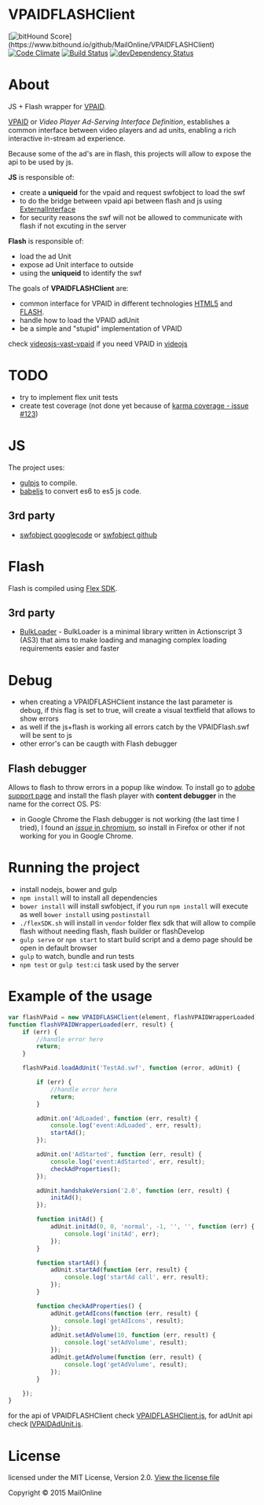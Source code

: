 VPAIDFLASHClient
================
[![bitHound Score](https://www.bithound.io/github/MailOnline/VPAIDFLASHClient/badges/score.svg?)](https://www.bithound.io/github/MailOnline/VPAIDFLASHClient)
[![Code Climate](https://codeclimate.com/github/MailOnline/VPAIDFLASHClient/badges/gpa.svg)](https://codeclimate.com/github/MailOnline/VPAIDFLASHClient)
[![Build Status](https://travis-ci.org/MailOnline/VPAIDFLASHClient.svg?branch=master)](https://travis-ci.org/MailOnline/VPAIDFLASHClient)
[![devDependency Status](https://david-dm.org/Mailonline/VPAIDFLASHClient/dev-status.svg)](https://david-dm.org/Mailonline/VPAIDFLASHClient#info=devDependencies)

About
===============
JS + Flash wrapper for [VPAID](http://www.iab.net/vpaid).

[VPAID](http://www.iab.net/vpaid) or *Video Player Ad-Serving Interface Definition*, establishes a common interface between video players and ad units, enabling a rich interactive in-stream ad experience.

Because some of the ad's are in flash, this projects will allow to expose the api to be used by js.

**JS** is responsible of:
  - create a **uniqueid** for the vpaid and request swfobject to load the swf
  - to do the bridge between vpaid api between flash and js using [ExternalInterface](http://help.adobe.com/en_US/FlashPlatform/reference/actionscript/3/flash/external/ExternalInterface.html)
  - for security reasons the swf will not be allowed to communicate with flash if not excuting in the server

**Flash** is responsible of:
  - load the ad Unit
  - expose ad Unit interface to outside
  - using the **uniqueid** to identify the swf

The goals of **VPAIDFLASHClient** are:
  - common interface for VPAID in different technologies [HTML5](https://github.com/MailOnline/VPAIDHTML5Client) and [FLASH](https://github.com/MailOnline/VPAIDFLASHClient).
  - handle how to load the VPAID adUnit
  - be a simple and "stupid" implementation of VPAID

check [videosjs-vast-vpaid](https://github.com/MailOnline/videojs-vast-vpaid) if you need VPAID in [videojs](https://github.com/videojs/video.js)

TODO
===============
  - try to implement flex unit tests
  - create test coverage (not done yet because of [karma coverage - issue #123](https://github.com/karma-runner/karma-coverage/issues/123))

JS
==

The project uses:
  - [gulpjs](http://gulpjs.com/) to compile.
  - [babeljs](https://babeljs.io) to convert es6 to es5 js code.

3rd party
---------
  - [swfobject googlecode](https://code.google.com/p/swfobject/) or [swfobject github](https://github.com/swfobject/swfobject)

Flash
==============

Flash is compiled using [Flex SDK](http://www.adobe.com/devnet/flex/flex-sdk-download.html).

3rd party
---------
  - [BulkLoader](https://github.com/arthur-debert/BulkLoader) - BulkLoader is a minimal library written in Actionscript 3 (AS3) that aims to make loading and managing complex loading requirements easier and faster

Debug
=====
  - when creating a VPAIDFLASHClient instance the last parameter is debug, if this flag is set to true, will create a visual textfield that allows to show errors
  - as well if the js+flash is working all errors catch by the VPAIDFlash.swf will be sent to js
  - other error's can be caugth with Flash debugger

Flash debugger
--------------
Allows to flash to throw errors in a popup like window. To install go to [adobe support page](https://www.adobe.com/support/flashplayer/downloads.html) and install the flash player with **content debugger** in the name for the correct OS.
PS:
  - in Google Chrome the Flash debugger is not working (the last time I tried), I found an [*issue* in chromium](https://code.google.com/p/chromium/issues/detail?id=478056), so install in Firefox or other if not working for you in Google Chrome.

Running the project
===================

  - install nodejs, bower and gulp
  - `npm install` will to install all dependencies
  - `bower install` will install swfobject, if you run `npm install` will execute as well `bower install` using `postinstall`
  - `./flexSDK.sh` will install in `vendor` folder flex sdk that will allow to compile flash without needing flash, flash builder or flashDevelop
  - `gulp serve` or `npm start` to start build script and a demo page should be open in default browser
  - `gulp` to watch, bundle and run tests
  - `npm test` or `gulp test:ci` task used by the server

Example of the usage
==========================================

```javascript
var flashVPaid = new VPAIDFLASHClient(element, flashVPAIDWrapperLoaded);
function flashVPAIDWrapperLoaded(err, result) {
    if (err) {
        //handle error here
        return;
    }

    flashVPaid.loadAdUnit('TestAd.swf', function (error, adUnit) {

        if (err) {
            //handle error here
            return;
        }

        adUnit.on('AdLoaded', function (err, result) {
            console.log('event:AdLoaded', err, result);
            startAd();
        });

        adUnit.on('AdStarted', function (err, result) {
            console.log('event:AdStarted', err, result);
            checkAdProperties();
        });

        adUnit.handshakeVersion('2.0', function (err, result) {
            initAd();
        });

        function initAd() {
            adUnit.initAd(0, 0, 'normal', -1, '', '', function (err) {
                console.log('initAd', err);
            });
        }

        function startAd() {
            adUnit.startAd(function (err, result) {
                console.log('startAd call', err, result);
            });
        }

        function checkAdProperties() {
            adUnit.getAdIcons(function (err, result) {
                console.log('getAdIcons', result);
            });
            adUnit.setAdVolume(10, function (err, result) {
                console.log('setAdVolume', result);
            });
            adUnit.getAdVolume(function (err, result) {
                console.log('getAdVolume', result);
            });
        }

    });
}
```

for the api of VPAIDFLASHClient check [VPAIDFLASHClient.js](js/VPAIDFLASHClient.js), for adUnit api check [IVPAIDAdUnit.js](js/IVPAIDAdUnit.js).

License
=======
licensed under the MIT License, Version 2.0. [View the license file](LICENSE.md)

Copyright &copy; 2015 MailOnline

